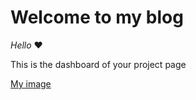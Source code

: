 # Welcome to my blog
_Hello_ :heart:

This is the dashboard of your project page

[My image](https://octodex.github.com/images/vinyltocat.png)
